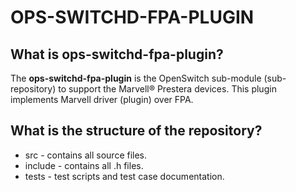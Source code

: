 OPS-SWITCHD-FPA-PLUGIN
======================

What is ops-switchd-fpa-plugin?
----------------------------------------
The **ops-switchd-fpa-plugin** is the OpenSwitch sub-module (sub-repository) 
to support the Marvell® Prestera devices. This plugin implements Marvell driver (plugin) over FPA.
 
What is the structure of the repository?
----------------------------------------
* src     - contains all source files.
* include - contains all .h files.
* tests   - test scripts and test case documentation.

